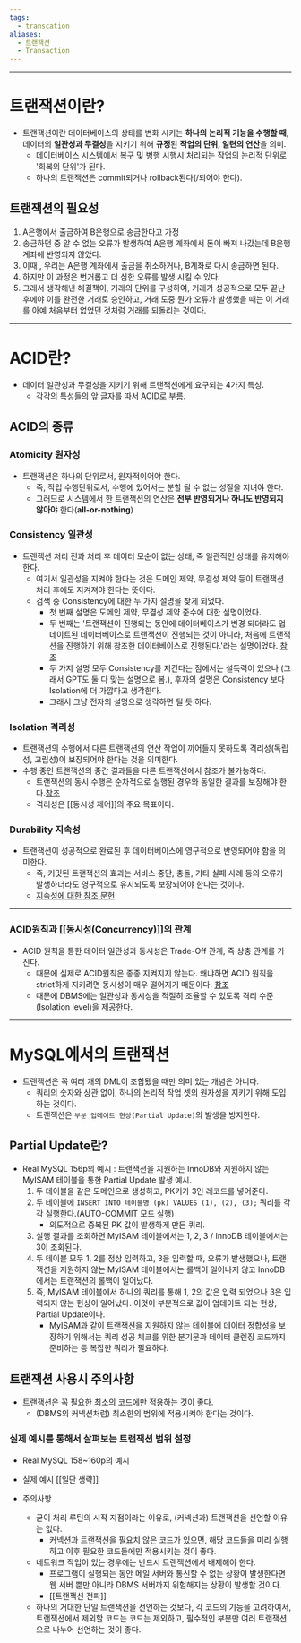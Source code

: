 ```yaml
---
tags:
  - transcation
aliases:
  - 트랜잭션
  - Transaction
---
```

---
# 트랜잭션이란?

- 트랜잭션이란 데이터베이스의 상태를 변화 시키는 **하나의 논리적 기능을 수행할 때**, 데이터의 **일관성과 무결성**을 지키기 위해 **규정**된 **작업의 단위, 일련의 연산**을 의미.
	- 데이터베이스 시스템에서 복구 및 병행 시행시 처리되는 작업의 논리적 단위로 '회복의 단위'가 된다. 
	- 하나의 트랜잭션은 commit되거나 rollback된다(/되어야 한다).

## 트랜잭션의 필요성

1. A은행에서 출금하여 B은행으로 송금한다고 가정
2. 송금하던 중 알 수 없는 오류가 발생하여 A은행 계좌에서 돈이 빠져 나갔는데 B은행 계좌에 반영되지 않았다.
3. 이때 , 우리는 A은행 계좌에서 출금을 취소하거나, B계좌로 다시 송금하면 된다.
4. 하지만 이 과정은 번거롭고 더 심한 오류를 발생 시킬 수 있다.
5. 그래서 생각해낸 해결책이, 거래의 단위를 구성하여, 거래가 성공적으로 모두 끝난 후에야 이를 완전한 거래로 승인하고, 거래 도중 뭔가 오류가 발생했을 때는 이 거래를 아예 처음부터 없었던 것처럼 거래를 되돌리는 것이다.

---

# ACID란?
- 데이터 일관성과 무결성을 지키기 위해 트랜잭션에게 요구되는 4가지 특성.
	- 각각의 특성들의 앞 글자를 따서 ACID로 부름. 
## ACID의 종류

 ### Atomicity 원자성
 - 트랜잭션은 하나의 단위로서, 원자적이어야 한다. 
	 - 즉, 작업 수행단위로서, 수행에 있어서는 분할 될 수 없는 성질을 지녀야 한다.
	 - 그러므로 시스템에서 한 트랜잭션의 연산은 **전부 반영되거나 하나도 반영되지 않아야** 한다(**all-or-nothing**)

 ### Consistency 일관성
 - 트랜잭션 처리 전과 처리 후 데이터 모순이 없는 상태, 즉 일관적인 상태를 유지해야 한다.
	 - 여기서 일관성을 지켜야 한다는 것은 도메인 제약, 무결성 제약 등이 트랜잭션 처리 후에도 지켜져야 한다는 뜻이다.
	 - 검색 중 Consistency에 대한 두 가지 설명을 찾게 되었다.
		 - 첫 번째 설명은 도메인 제약, 무결성 제약 준수에 대한 설명이었다.
		 - 두 번째는 '트랜잭션이 진행되는 동안에 데이터베이스가 변경 되더라도 업데이트된 데이터베이스로 트랜잭션이 진행되는 것이 아니라, 처음에 트랜잭션을 진행하기 위해 참조한 데이터베이스로 진행된다.'라는 설명이었다. [참조](https://mommoo.tistory.com/62)
		 - 두 가지 설명 모두 Consistency를 지킨다는 점에서는 설득력이 있으나 (그래서 GPT도 둘 다 맞는 설명으로 봄.), 후자의 설명은 Consistency 보다 Isolation에 더 가깝다고 생각한다. 
		 - 그래서 그냥 전자의 설명으로 생각하면 될 듯 하다.

 ### Isolation 격리성
 - 트랜잭션의 수행에서 다른 트랜잭션의 연산 작업이 끼어들지 못하도록 격리성(독립성, 고립성)이 보장되어야 한다는 것을 의미한다.
 - 수행 중인 트랜잭션의 중간 결과들을 다른 트랜잭션에서 참조가 불가능하다. 
	 - 트랜잭션의 동시 수행은 순차적으로 실행된 경우와 동일한 결과를 보장해야 한다.[참조](https://en.wikipedia.org/wiki/ACID)
	 - 격리성은 [[동시성 제어]]의 주요 목표이다. 


 ### Durability 지속성
 - 트랜잭션이 성공적으로 완료된 후 데이터베이스에 영구적으로 반영되어야 함을 의미한다.
	 - 즉, 커밋된 트랜잭션의 효과는 서비스 중단, 충돌, 기타 실패 사례 등의 오류가 발생하더라도 영구적으로 유지되도록 보장되어야 한다는 것이다. 
	 - [지속성에 대한 참조 문헌](https://en.wikipedia.org/wiki/Durability_(database_systems))

---
### ACID원칙과 [[동시성(Concurrency)]]의 관계
- ACID 원칙을 통한 데이터 일관성과 동시성은 Trade-Off 관계, 즉 상충 관계를 가진다. 
	- 때문에 실제로 ACID원칙은 종종 지켜지지 않는다. 왜냐하면 ACID 원칙을 strict하게 지키려면 동시성이 매우 떨어지기 때문이다. [참조](https://velog.io/@wonizizi99/CS-%ED%8A%B8%EB%9E%9C%EC%9E%AD%EC%85%98-Transaction)
	- 때문에 DBMS에는 일관성과 동시성을 적절히 조율할 수 있도록 격리 수준(Isolation level)을 제공한다. 


---

# MySQL에서의 트랜잭션
- 트랜잭션은 꼭 여러 개의 DML이 조합됐을 때만 의미 있는 개념은 아니다.
	- 쿼리의 숫자와 상관 없이, 하나의 논리적 작업 셋의 원자성을 지키기 위해 도입하는 것이다.
	- 트랜잭션은 `부분 업데이트 현상(Partial Update)`의 발생을 방지한다.
	
 ## Partial Update란?
 - Real MySQL 156p의 예시 : 트랜잭션을 지원하는 InnoDB와 지원하지 않는 MyISAM 테이블을 통한 Partial Update 발생 예시.
	1. 두 테이블을 같은 도메인으로 생성하고, PK키가 3인 레코드를 넣어준다.
	2. 두 테이블에 `INSERT INTO 테이블명 (pk) VALUES (1), (2), (3);` 쿼리를 각각 실행한다.(AUTO-COMMIT 모드 실행)
		- 의도적으로 중복된 PK 값이 발생하게 만든 쿼리.
	3. 실행 결과를 조회하면 MyISAM 테이블에서는 1, 2, 3 / InnoDB 테이블에서는 3이 조회된다.
	4. 두 테이블 모두 1, 2를 정상 입력하고, 3을 입력할 때, 오류가 발생했으나, 트랜잭션을 지원하지 않는 MyISAM 테이블에서는 롤백이 일어나지 않고 InnoDB에서는 트랜잭션의 롤백이 일어났다.
	5. 즉, MyISAM 테이블에서 하나의 쿼리를 통해 1, 2의 값은 입력 되었으나 3은 입력되지 않는 현상이 일어났다. 이것이 부분적으로 값이 업데이트 되는 현상, Partial Update이다.
		- MyISAM과 같이 트랜잭션을 지원하지 않는 테이블에 데이터 정합성을 보장하기 위해서는 쿼리 성공 체크를 위한 분기문과 데이터 클렌징 코드까지 준비하는 등 복잡한 쿼리가 필요하다. 

 ## 트랜잭션 사용시 주의사항
- 트랜잭션은 꼭 필요한 최소의 코드에만 적용하는 것이 좋다.
	- (DBMS의 커넥션처럼) 최소한의 범위에 적용시켜야 한다는 것이다. 
	
 ### 실제 예시를 통해서 살펴보는 트랜잭션 범위 설정
 - Real MySQL 158~160p의 예시
 - 실제 예시 [[일단 생략]]


- 주의사항
	- 굳이 처리 루틴의 시작 지점이라는 이유로, (커넥션과) 트랜잭션을 선언할 이유는 없다. 
		- 커넥션과 트랜잭션을 필요치 않은 코드가 있으면, 해당 코드들을 미리 실행하고 이후 필요한 코드들에만 적용시키는 것이 좋다.
	- 네트워크 작업이 있는 경우에는 반드시 트랜잭션에서 배제해야 한다. 
		- 프로그램이 실행되는 동안 메일 서버와 통신할 수 없는 상황이 발생한다면 웹 서버 뿐만 아니라 DBMS 서버까지 위험해지는 상황이 발생할 것이다. 
		- [[트랜잭션 전파]]
	- 하나의 거대한 단일 트랜잭션을 선언하는 것보다, 각 코드의 기능을  고려하여서, 트랜잭션에서 제외할 코드는 코드는 제외하고, 필수적인 부분만 여러 트랜잭션으로 나누어 선언하는 것이 좋다. 